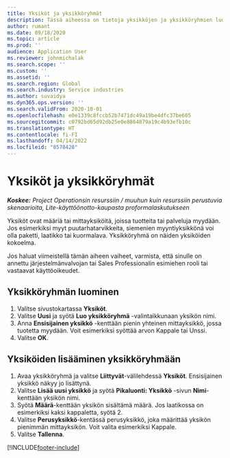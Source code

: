 ```yaml
---
title: Yksiköt ja yksikköryhmät
description: Tässä aiheessa on tietoja yksikköjen ja yksikköryhmien luomisesta Dynamics 365 Project Operationsissa.
author: rumant
ms.date: 09/18/2020
ms.topic: article
ms.prod: ''
audience: Application User
ms.reviewer: johnmichalak
ms.search.scope: ''
ms.custom: ''
ms.assetid: ''
ms.search.region: Global
ms.search.industry: Service industries
ms.author: suvaidya
ms.dyn365.ops.version: ''
ms.search.validFrom: 2020-10-01
ms.openlocfilehash: e0e1339c8fccb52b7471dc49a19be4dfc37be605
ms.sourcegitcommit: c0792bd65d92db25e0e8864879a19c4b93efb10c
ms.translationtype: HT
ms.contentlocale: fi-FI
ms.lasthandoff: 04/14/2022
ms.locfileid: "8578428"
---
```

# <a name="units-and-unit-groups"></a>Yksiköt ja yksikköryhmät

_**Koskee:** Project Operationsin resurssiin / muuhun kuin resurssiin perustuvia skenaarioita, Lite-käyttöönotto-kaupasta proformalaskutukseen_

Yksiköt ovat määriä tai mittayksiköitä, joissa tuotteita tai palveluja myydään. Jos esimerkiksi myyt puutarhatarvikkeita, siemenien myyntiyksikkönä voi olla paketti, laatikko tai kuormalava. Yksikköryhmä on näiden yksiköiden kokoelma.

Jos haluat viimeistellä tämän aiheen vaiheet, varmista, että sinulle on annettu järjestelmänvalvojan tai Sales Professionalin esimiehen rooli tai vastaavat käyttöoikeudet.

## <a name="create-a-unit-group"></a>Yksikköryhmän luominen

1. Valitse sivustokartassa **Yksiköt**.
2. Valitse **Uusi** ja syötä **Luo yksikköryhmä** -valintaikkunaan yksikön nimi.
3. Anna **Ensisijainen yksikkö** -kenttään pienin yhteinen mittayksikkö, jossa tuotetta myydään. Voit esimerkiksi syöttää arvon Kappale tai Unssi.
4. Valitse **OK**.

## <a name="add-units-to-a-unit-group"></a>Yksiköiden lisääminen yksikköryhmään

1. Avaa yksikköryhmä ja valitse **Liittyvät**-välilehdessä **Yksiköt**. Ensisijainen yksikkö näkyy jo lisättynä.
2. Valitse **Lisää uusi yksikkö** ja syötä **Pikaluonti: Yksikkö** -sivun **Nimi**-kenttään yksikön nimi.
3. Syötä **Määrä**-kenttään yksikön sisältämä määrä. Jos laatikossa on esimerkiksi kaksi kappaletta, syötä 2. 
4. Valitse **Perusyksikkö**-kentässä perusyksikkö, joka määrittää yksikön pienimmän mittayksikön. Voit valita esimerkiksi Kappale.
5. Valitse **Tallenna**.


[!INCLUDE[footer-include](../includes/footer-banner.md)]